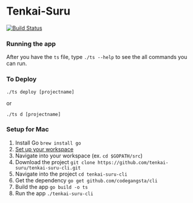 # Tenkai-Suru

[![Build Status](https://travis-ci.org/tenkai-suru/tenkai-suru-cli.svg?branch=master)](https://travis-ci.org/tenkai-suru/tenkai-suru-cli)

### Running the app
After you have the `ts` file, type `./ts --help` to see the all commands you can run.

### To Deploy
`./ts deploy [projectname]`

or

`./ts d [projectname]`

### Setup for Mac
1. Install Go `brew install go`
2. [Set up your workspace](https://golang.org/doc/code.html)
3. Navigate into your workspace (ex. `cd $GOPATH/src`)
4. Download the project `git clone https://github.com/tenkai-suru/tenkai-suru-cli.git`
5. Navigate into the project `cd tenkai-suru-cli`
6. Get the dependency `go get github.com/codegangsta/cli`
7. Build the app `go build -o ts`
8. Run the app `./tenkai-suru-cli`
